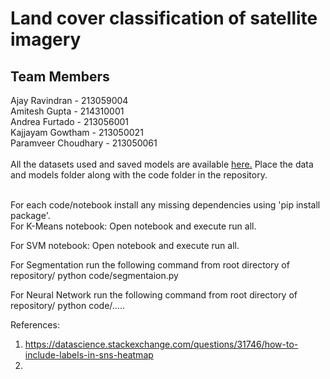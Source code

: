 # Land cover classification of satellite imagery

## Team Members
Ajay Ravindran - 213059004 <br>
Amitesh Gupta - 214310001 <br>
Andrea Furtado - 213056001 <br>
Kajjayam Gowtham - 213050021 <br>
Paramveer Choudhary - 213050061 <br>
<br>
All the datasets used and saved models are available [here.](https://drive.google.com/drive/folders/1MAk023_L_1DRUMJKZIYC96TZo3bZ7h7P?usp=sharing) Place the data and models folder along with the code folder in the repository.

<br> 
For each code/notebook install any missing dependencies using 'pip install package'.
<br>
For K-Means notebook:
Open notebook and execute run all.

For SVM notebook:
Open notebook and execute run all.

For Segmentation run the following command from root directory of repository/
python code/segmentaion.py

For Neural Network run the following command from root directory of repository/
python code/.....

References:
1. https://datascience.stackexchange.com/questions/31746/how-to-include-labels-in-sns-heatmap
2. 
